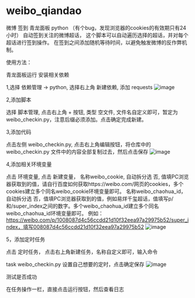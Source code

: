 # weibo_qiandao
微博 签到 青龙面板 python 
（有个bug，发现浏览器的cookies的有效期只有24小时）
自动签到关注的微博超话，
这个脚本可以自动遍历选择的超话，并对每个超话进行签到操作。
在签到之间添加随机等待时间，以避免触发微博的反作弊机制。

使用方法：

青龙面板运行
安装相关依赖

1,选择 依赖管理 -> python, 选择右上角 新建依赖, 添加	requests
![image](https://user-images.githubusercontent.com/66553745/231680733-c6e3a8d7-8ac2-4afb-8e24-18acbac05ca9.png)

2,添加脚本

选择 脚本管理, 点击右上角 + 按钮, 类型 空文件, 文件名自定义即可，暂定为 weibo_checkin.py，注意后缀必须添加。点击确定完成新建。

3,添加代码

点击左侧 weibo_checkin.py, 点击右上角编辑按钮，将仓库中的 weibo_checkin.py 文件中的内容全部复制过去，然后点击保存
![image](https://user-images.githubusercontent.com/66553745/231684179-bdc17e5c-a981-44c4-b6eb-84358161417f.png)

4,添加相关环境变量

点击 环境变量, 点击 新建变量，
名称weibo_cookie, 自动拆分选 否, 值填PC浏览器获取到的值，请自行百度如何获取https://weibo.com/网页的cookies，多个cookies建立多个同名weibo_cookie环境变量即可。
名称weibo_chaohua_id，自动拆分选 否，值填PC浏览器获取到的值，例如易烊千玺超话，值填写p/和/super_index之间的数字。多个weibo_chaohua_id建立多个同名weibo_chaohua_id环境变量即可。
例如：
https://weibo.com/p/1008087d4c56ccdd21d10f32eea97a29975b52/super_index，填写008087d4c56ccdd21d10f32eea97a29975b52
![image](https://user-images.githubusercontent.com/66553745/231684404-b24fb6e4-0f8b-4438-bad1-c370bb7c4d9d.png)

5，添加定时任务

点击 定时任务， 点击右上角新建任务，名称自定义即可，输入命令

 task weibo_checkin.py
设置自己想要的定时，点击确定保存
![image](https://user-images.githubusercontent.com/66553745/231683701-aadfdae8-a17d-42c8-8369-67376d695a51.png)

测试是否成功

在任务操作一栏，直接点击运行按钮，然后查看日志
